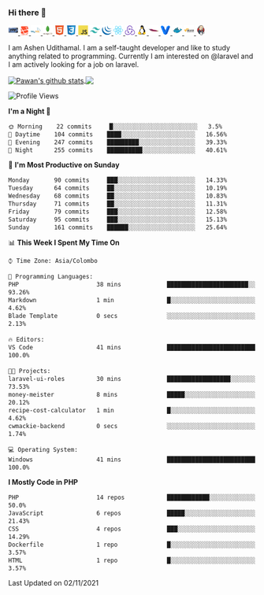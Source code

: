 ### Hi there 👋

<a align="center" href="https://github.com/ashenud"> <img width="20px" src="https://raw.githubusercontent.com/devicons/devicon/master/icons/php/php-original.svg" alt="ashenud: PHP" /> <img width="18px" src="https://raw.githubusercontent.com/devicons/devicon/master/icons/laravel/laravel-plain-wordmark.svg" alt="ashenud: Laravel" /> <img width="20px" src="https://raw.githubusercontent.com/devicons/devicon/master/icons/mysql/mysql-original-wordmark.svg" alt="ashenud: MySQL" /> <img width="20px" src="https://raw.githubusercontent.com/devicons/devicon/master/icons/mongodb/mongodb-original-wordmark.svg" alt="ashenud: mongoDB" />  <img width="20px" src="https://raw.githubusercontent.com/devicons/devicon/master/icons/html5/html5-original.svg" alt="ashenud: HTML5" /> <img width="20px" src="https://raw.githubusercontent.com/devicons/devicon/master/icons/css3/css3-original.svg" alt="ashenud: CSS3" /> <img width="20px" src="https://raw.githubusercontent.com/devicons/devicon/master/icons/javascript/javascript-original.svg" alt="ashenud: Javascript" /> <img width="20px" src="https://raw.githubusercontent.com/devicons/devicon/master/icons/tailwindcss/tailwindcss-plain.svg" alt="ashenud: Tailwindcss" /> <img width="20px" src="https://raw.githubusercontent.com/devicons/devicon/master/icons/jquery/jquery-original.svg" alt="ashenud: Jquery" /> <img width="20px" src="https://raw.githubusercontent.com/devicons/devicon/master/icons/react/react-original.svg" alt="ashenud: React" /> <img width="20px" src="https://raw.githubusercontent.com/devicons/devicon/master/icons/redux/redux-original.svg" alt="ashenud: Redux" /> <img width="20px" src="https://raw.githubusercontent.com/devicons/devicon/master/icons/linux/linux-original.svg" alt="ashenud: Linux" /> <img width="20px" src="https://raw.githubusercontent.com/devicons/devicon/master/icons/apache/apache-original.svg" alt="ashenud: Apache" /> <img width="20px" src="https://raw.githubusercontent.com/devicons/devicon/master/icons/vagrant/vagrant-original.svg" alt="ashenud: Vagrant" /> <img width="20px" src="https://raw.githubusercontent.com/devicons/devicon/master/icons/docker/docker-original.svg" alt="ashenud: Docker" /> <img width="20px" src="https://raw.githubusercontent.com/devicons/devicon/master/icons/amazonwebservices/amazonwebservices-original-wordmark.svg" alt="ashenud: AWS" /> <img width="20px" src="https://raw.githubusercontent.com/devicons/devicon/master/icons/jenkins/jenkins-original.svg" alt="ashenud: Jenkins" /> </a>

I am Ashen Udithamal. I am a self-taught developer and like to study anything related to programming. Currently I am interested on @laravel and I am actively looking for a job on laravel.

<a href="https://github.com/ashenud">
    <img height="150px" align="center" src="https://github-readme-stats.vercel.app/api?username=ashenud&show_icons=true&theme=nord&line_height=27" alt="Pawan's github stats"/>
</a>
<a href="https://github.com/ashenud">
    <img height="150px" align="center" src="https://github-readme-stats.vercel.app/api/top-langs/?username=ashenud&theme=nord&layout=compact&langs_count=6" />
</a>

<!--START_SECTION:waka-->
![Profile Views](http://img.shields.io/badge/Profile%20Views-112-blue)

**I'm a Night 🦉** 

```text
🌞 Morning    22 commits     █░░░░░░░░░░░░░░░░░░░░░░░░   3.5% 
🌆 Daytime    104 commits    ████░░░░░░░░░░░░░░░░░░░░░   16.56% 
🌃 Evening    247 commits    █████████░░░░░░░░░░░░░░░░   39.33% 
🌙 Night      255 commits    ██████████░░░░░░░░░░░░░░░   40.61%

```
📅 **I'm Most Productive on Sunday** 

```text
Monday       90 commits     ███░░░░░░░░░░░░░░░░░░░░░░   14.33% 
Tuesday      64 commits     ██░░░░░░░░░░░░░░░░░░░░░░░   10.19% 
Wednesday    68 commits     ██░░░░░░░░░░░░░░░░░░░░░░░   10.83% 
Thursday     71 commits     ██░░░░░░░░░░░░░░░░░░░░░░░   11.31% 
Friday       79 commits     ███░░░░░░░░░░░░░░░░░░░░░░   12.58% 
Saturday     95 commits     ███░░░░░░░░░░░░░░░░░░░░░░   15.13% 
Sunday       161 commits    ██████░░░░░░░░░░░░░░░░░░░   25.64%

```


📊 **This Week I Spent My Time On** 

```text
⌚︎ Time Zone: Asia/Colombo

💬 Programming Languages: 
PHP                      38 mins             ███████████████████████░░   93.26% 
Markdown                 1 min               █░░░░░░░░░░░░░░░░░░░░░░░░   4.62% 
Blade Template           0 secs              ░░░░░░░░░░░░░░░░░░░░░░░░░   2.13%

🔥 Editors: 
VS Code                  41 mins             █████████████████████████   100.0%

🐱‍💻 Projects: 
laravel-ui-roles         30 mins             ██████████████████░░░░░░░   73.53% 
money-meister            8 mins              █████░░░░░░░░░░░░░░░░░░░░   20.12% 
recipe-cost-calculator   1 min               █░░░░░░░░░░░░░░░░░░░░░░░░   4.62% 
cwmackie-backend         0 secs              ░░░░░░░░░░░░░░░░░░░░░░░░░   1.74%

💻 Operating System: 
Windows                  41 mins             █████████████████████████   100.0%

```

**I Mostly Code in PHP** 

```text
PHP                      14 repos            ████████████░░░░░░░░░░░░░   50.0% 
JavaScript               6 repos             █████░░░░░░░░░░░░░░░░░░░░   21.43% 
CSS                      4 repos             ███░░░░░░░░░░░░░░░░░░░░░░   14.29% 
Dockerfile               1 repo              █░░░░░░░░░░░░░░░░░░░░░░░░   3.57% 
HTML                     1 repo              █░░░░░░░░░░░░░░░░░░░░░░░░   3.57%

```



 Last Updated on 02/11/2021
<!--END_SECTION:waka-->
